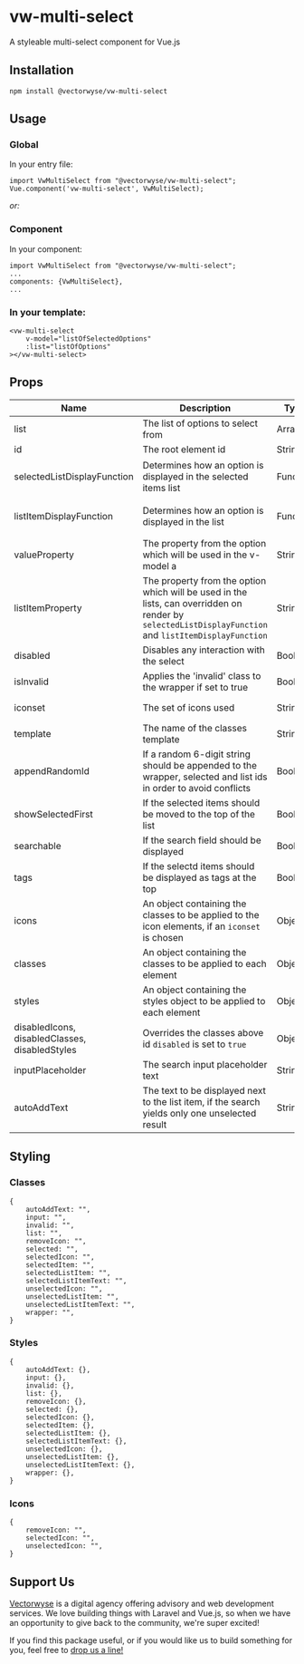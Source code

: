 # vw-multi-select

A styleable multi-select component for Vue.js

## Installation

`npm install @vectorwyse/vw-multi-select`

## Usage

### Global

In your entry file:

```
import VwMultiSelect from "@vectorwyse/vw-multi-select";
Vue.component('vw-multi-select', VwMultiSelect);
```

_or:_

### Component

In your component:

```
import VwMultiSelect from "@vectorwyse/vw-multi-select";
...
components: {VwMultiSelect},
...
```

### In your template:

```
<vw-multi-select
    v-model="listOfSelectedOptions"
    :list="listOfOptions"
></vw-multi-select>
```

## Props

| Name                                           | Description                                                                                                                                           | Type     | Required | Options            | Default                                                                        |
| ---------------------------------------------- | ----------------------------------------------------------------------------------------------------------------------------------------------------- | -------- | -------- | ------------------ | ------------------------------------------------------------------------------ |
| list                                           | The list of options to select from                                                                                                                    | Array    | yes      |                    |                                                                                |
| id                                             | The root element id                                                                                                                                   | String   |          |                    |                                                                                |
| selectedListDisplayFunction                    | Determines how an option is displayed in the selected items list                                                                                      | Function |          |                    | `item => {return this.listItemProperty ? item[this.listItemProperty] : item;}` |
| listItemDisplayFunction                        | Determines how an option is displayed in the list                                                                                                     | Function |          |                    | `item => {return this.listItemProperty ? item[this.listItemProperty] : item;}` |
| valueProperty                                  | The property from the option which will be used in the v-model a                                                                                      | String   |          |                    |                                                                                |
| listItemProperty                               | The property from the option which will be used in the lists, can overridden on render by `selectedListDisplayFunction` and `listItemDisplayFunction` | String   |          |                    |                                                                                |
| disabled                                       | Disables any interaction with the select                                                                                                              | Boolean  |          |                    | false                                                                          |
| isInvalid                                      | Applies the 'invalid' class to the wrapper if set to true                                                                                             | Boolean  |          |                    | false                                                                          |
| iconset                                        | The set of icons used                                                                                                                                 | String   |          | ['font-awesome']   |                                                                                |
| template                                       | The name of the classes template                                                                                                                      | String   |          | ['bootstrap']      |                                                                                |
| appendRandomId                                 | If a random 6-digit string should be appended to the wrapper, selected and list ids in order to avoid conflicts                                       | Boolean  |          |                    | true                                                                           |
| showSelectedFirst                              | If the selected items should be moved to the top of the list                                                                                          | Boolean  |          |                    | false                                                                          |
| searchable                                     | If the search field should be displayed                                                                                                               | Boolean  |          |                    | false                                                                          |
| tags                                           | If the selectd items should be displayed as tags at the top                                                                                           | Boolean  |          |                    | false                                                                          |
| icons                                          | An object containing the classes to be applied to the icon elements, if an `iconset` is chosen                                                        | Object   |          | `{}`               |                                                                                |
| classes                                        | An object containing the classes to be applied to each element                                                                                        | Object   |          | `{}`               |                                                                                |
| styles                                         | An object containing the styles object to be applied to each element                                                                                  | Object   |          | `{}`               |                                                                                |
| disabledIcons, disabledClasses, disabledStyles | Overrides the classes above id `disabled` is set to `true`                                                                                            | Object   |          | `{}`               |                                                                                |
| inputPlaceholder                               | The search input placeholder text                                                                                                                     | String   |          |                    | "Search..."                                                                    |
| autoAddText                                    | The text to be displayed next to the list item, if the search yields only one unselected result                                                       | String   |          | "Hit enter to add" |

## Styling

### Classes

```
{
    autoAddText: "",
    input: "",
    invalid: "",
    list: "",
    removeIcon: "",
    selected: "",
    selectedIcon: "",
    selectedItem: "",
    selectedListItem: "",
    selectedListItemText: "",
    unselectedIcon: "",
    unselectedListItem: "",
    unselectedListItemText: "",
    wrapper: "",
}
```

### Styles

```
{
    autoAddText: {},
    input: {},
    invalid: {},
    list: {},
    removeIcon: {},
    selected: {},
    selectedIcon: {},
    selectedItem: {},
    selectedListItem: {},
    selectedListItemText: {},
    unselectedIcon: {},
    unselectedListItem: {},
    unselectedListItemText: {},
    wrapper: {},
}
```

### Icons

```
{
    removeIcon: "",
    selectedIcon: "",
    unselectedIcon: "",
}
```

## Support Us

[Vectorwyse](https://vectorwyse.com) is a digital agency offering advisory and web development services. We love building things with Laravel and Vue.js, so when we have an opportunity to give back to the community, we're super excited!

If you find this package useful, or if you would like us to build something for you, feel free to [drop us a line!](mailto:hello@vectorwyse.com)
